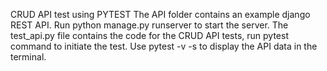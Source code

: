CRUD API test using PYTEST
The API folder contains an example django REST API. Run python manage.py runserver to start the server.
The test_api.py file contains the code for the CRUD API tests, run pytest command to initiate the test. Use pytest -v -s to display the API data in the terminal.

